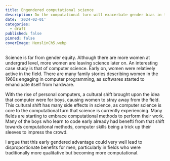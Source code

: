 ```yaml
---
title: Engendered computational science
description: Do the computational turn will exacerbate gender bias in the traditionally more qualitative sciences?
date: '2024-02-01'
categories:
  - draft
published: false
pinned: false
coverImage: HenslinCh5.webp
---
```


Science is far from gender equity. Although there are more women at undergrad level, more women are leaving science later on. An interesting case study is that of computer science. Early on, women were relatively active in the field. There are many family stories describing women in the 1960s engaging in computer programming, as softwares started to emancipate itself from hardware. 

With the rise of personal computers, a cultural shift brought upon the idea that computer were for boys, causing women to stray away from the field. This cultural shift has many side effects in science, as computer science is core to the computational turn that science is currently experiencing. Many fields are starting to embrace computational methods to perform their work. Many of the boys who learn to code early already had benefti from that shift towards computational methods, computer skills being a trick up their sleeves to impress the crowd.

I argue that this early gendered advantage could very well lead to disproportionate benefits for men, particularly in fields who were traditionally more qualitative but becoming more computational.